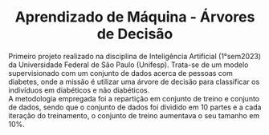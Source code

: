<h1 align="center">Aprendizado de Máquina - Árvores de Decisão</h1>
  Primeiro projeto realizado na disciplina de Inteligência Artificial (1°sem2023) da Universidade Federal de São Paulo (Unifesp). Trata-se de um modelo supervisionado com um conjunto de dados acerca de pessoas com diabetes, onde a missão é utilizar uma árvore de decisão para classificar os indivíduos em diabéticos e não diabéticos. 
<br>
  A metodologia empregada foi a repartição em conjunto de treino e conjunto de dados, sendo que o conjunto de dados foi dividido em 10 partes e a cada iteração do treinamento, o conjunto de treino aumentava o seu tamanho em 10%.
